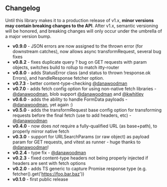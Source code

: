 ## Changelog
Until this library makes it to a production release of v1.x, **minor versions may contain breaking changes to the API**.  After v1.x, semantic versioning will be honored, and breaking changes will only occur under the umbrella of a major version bump.

- **v0.9.0** - JSON errors are now assigned to the thrown error (for downstream catches), now allows async transformRequest, several bug fixes
- **v0.8.2** - fixes duplicate query ? bug on GET requests with param objects, switches build to rollup to match itty-router
- **v0.8.0** - adds StatusError class (and status to thrown !response.ok Errors), and handleResponse fetcher option.
- **v0.7.3** - better content-type-checking [@danawoodman](https://github.com/danawoodman)
- **v0.7.0** - adds fetch config option for using non-native fetch libraries - [@danawoodman](https://github.com/danawoodman), blob support [@danawoodman](https://github.com/danawoodman) and [@kwhitley](https://github.com/kwhitley)
- **v0.6.0** - adds the ability to handle FormData payloads - [@danawoodman](https://github.com/danawoodman), yet again :)
- **v0.5.0** - adds the transformRequest base config option for transforming requests before the final fetch (use to add headers, etc) - [@danawoodman](https://github.com/danawoodman)
- **v0.4.0** - now does *not* require a fully-qualified URL (as base+path), to properly mirror native fetch
- **v0.3.0** - support for URLSearchParams (or raw object) as payload param for GET requests, and vitest as runner - huge thanks to [@danawoodman](https://github.com/danawoodman)!
- **v0.2.4** - type fix - [@danawoodman](https://github.com/danawoodman)
- **v0.2.3** - fixed content-type headers not being properly injected if headers are sent with fetch options
- **v0.2.0** - adds TS generic to capture Promise response type (e.g. fetcher().get<MyType>('https://foo.bar.baz'))
- **v0.1.0** - first public release
